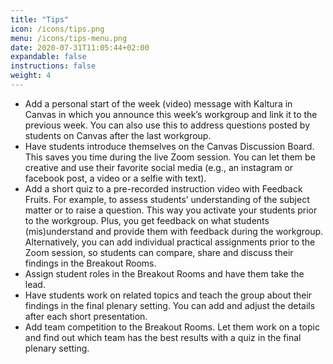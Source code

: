 ```yaml
---
title: "Tips"
icon: /icons/tips.png
menu: /icons/tips-menu.png
date: 2020-07-31T11:05:44+02:00
expandable: false
instructions: false
weight: 4
---
```


- Add a personal start of the week (video) message with Kaltura in Canvas in which you announce this week’s workgroup and link it to the previous week. You can also use this to address questions posted by students on Canvas after the last workgroup.
- Have students introduce themselves on the Canvas Discussion Board. This saves you time during the live Zoom session. You can let them be creative and use their favorite social media (e.g., an instagram or facebook post, a video or a selfie with text).
- Add a short quiz to a pre-recorded instruction video with Feedback Fruits. For example, to assess students’ understanding of the subject matter or to raise a question. This way you activate your students prior to the workgroup. Plus, you get feedback on what students (mis)understand and provide them with feedback during the workgroup. Alternatively, you can add individual practical assignments prior to the Zoom session, so students can compare, share and discuss their findings in the Breakout Rooms.
- Assign student roles in the Breakout Rooms and have them take the lead.
- Have students work on related topics and teach the group about their findings in the final plenary setting. You can add and adjust the details after each short presentation.
- Add team competition to the Breakout Rooms. Let them work on a topic and find out which team has the best results with a quiz in the final plenary setting.